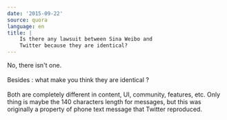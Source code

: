 ```yaml
---
date: '2015-09-22'
source: quora
language: en
title: |
    Is there any lawsuit between Sina Weibo and
    Twitter because they are identical?
---
```


No, there isn\'t one.\
\
Besides : what make you think they are identical ?\
\
Both are completely different in content, UI, community, features, etc.
Only thing is maybe the 140 characters length for messages, but this was
originally a property of phone text message that Twitter reproduced.
